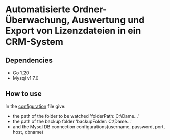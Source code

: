 # Automatisierte Ordner-Überwachung, Auswertung und Export von Lizenzdateien in ein CRM-System

## Dependencies

* Go 1.20
* Mysql v1.7.0

## How to use

In the [configuration](./config/service.yaml) file give:
* the path of the folder to be watched 'folderPath: C:\Dame\...\'
* the path of the backup folder 'backupFolder: C:\Dame\...\'
* and the Mysql DB connection configurations(username, password, port, host, dbname)
